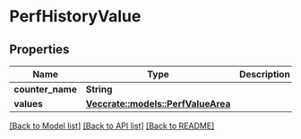 # PerfHistoryValue

## Properties

Name | Type | Description | Notes
------------ | ------------- | ------------- | -------------
**counter_name** | **String** |  | 
**values** | [**Vec<crate::models::PerfValueArea>**](PerfValueArea.md) |  | 

[[Back to Model list]](../README.md#documentation-for-models) [[Back to API list]](../README.md#documentation-for-api-endpoints) [[Back to README]](../README.md)


